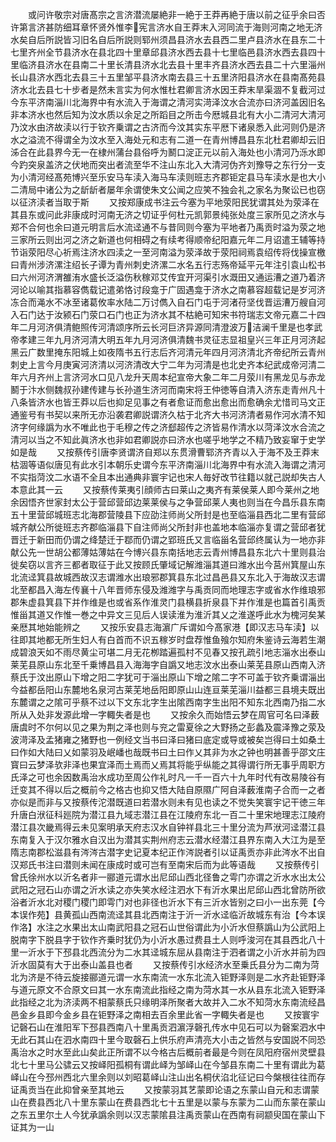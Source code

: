 <!-- { "loadSidebar": true } -->
　　或问许敬宗对唐髙宗之言济潜流屡絶非一絶于王莽再絶于唐以前之征乎余曰否许第言济甚防细耳章怀贤外惟李宪言济水自王莽末入河同流于海则河南之地无济水矣自后所説皆习旧名自后所説则郓州须昌县济水去县西二里卢县济水在县东二十七里齐州全节县济水在县北四十里章邱县济水西去县十七里临邑县济水西去县四十里临济县济水在县南二十里长清县济水北去县十里丰齐县济水西去县二十六里淄州长山县济水西北去县三十五里邹平县济水南去县三十五里济阳县济水在县南髙苑县济水北去县七十步者是然未言实为何水惟杜君卿言济水因王莽末旱渠涸不复截河过今东平济南淄川北海界中有水流入于海谓之清河实渮泽汶水合流亦曰济河盖因旧名非本济水也然后知为汶水质以余足之所蹈目之所击今厯城县北有大小二清河大清河乃汶水由济故渎以行于钦齐乗谓之古济而今汶其实东平厯下诸泉悉入此河则仍是济水之溢流不得谓全为汶水至入海处元和志有二道一在青州博昌县东北杜君卿却云旧泲合在此县界今无一在棣州蒲台县俗呼为鬭口淀正元以前入海处也小清河乃泺水即今趵突泉盖济之伏地而突出者流至华不注山东北入大清河伪齐刘豫导之东行分一支为小清河经髙苑博兴至乐安马车渎入海马车渎则班志齐郡钜定县马车渎水是也大小二清局中诸公为之龂龂者屡年余谓使朱文公闻之应笑不独会礼之家名为聚讼已也窃以征济渎者当取于斯
　　又按郑康成书注云今塞为平地荥阳民犹谓其处为荥泽在其县东或问此非康成时河南无济之切证乎何杜元凯郭景纯张处度三家所见之济水与郑不合何也余曰道元明言后水流迳通不与昔同则今塞为平地者乃禹贡时溢为荥之地三家所云则出河之济之新道也何相碍之有续考得顺帝纪阳嘉元年二月诏遣王辅等持节诣荥阳尽心祈焉注济水四渎之一至河南溢为荥泽故于荥阳祠焉袁绍传将伐操宣檄曰青州涉济漯注绍长子谭为青州刺史济漯二水名五行志殇帝延平元年注引袁山松书曰六州河济渭雒洧水盛长泛溢伤秋稼邓艾传宜开河渠引水溉田又通运漕之道乃着济河论以喻其指慕容儁载记遣弟恪讨段龛于广固遇龛于济水之南慕容超载记是岁河济冻合而渑水不冰至诸葛攸率水陆二万讨儁入自石门屯于河渚苻坚伐晋运漕万艘自河入石门达于汝颍石门荥口石门也正为济水其不枯絶可知宋书符瑞志文帝元嘉二十四年二月河济俱清鲍照传河清颂序所云长河巨济异源同清澄波万洁澜千里是也孝武帝孝建三年九月济河清大明五年九月河济俱清魏书灵征志显祖皇兴三年正月河济起黑云广数里掩东阳城上如夜隋书五行志后齐河清元年四月河济清北齐帝纪所云青州刺史上言今月庚寅河济清以河济清改大宁二年为河清是也北史齐本纪武成帝河清二年六月齐州上言济河水口见八龙升天周本纪宣帝大象二年二月荥川有黑龙见与赤龙鬭于汴水侧魏叔孙建传建与长孙道生济河而南宋将王仲徳等自清入济东走青州凡十八条皆济水也皆王莽以后也抑足见事之有者愈证而愈出愈出而愈确余尤惜司马文正通鉴号有书契以来所无亦沿袭君卿説谓济久枯于北齐大书河济清者易作河水清不知济字何缘譌为水不唯此也于毛穆之传之济郄超传之济皆易作清水以菏泽汶水合流之清河以当之不知此眞济水也非如君卿説亦曰济水也嗟乎地学之不精乃致妄窜于史学如是哉
　　又按蔡传引唐李贤谓济自郑以东贯滑曹郓济齐青以入于海不及王莽末枯涸等语似唐见有此水引本朝乐史谓今东平济南淄川北海界中有水流入海谓之清河不实指菏汶二水语不全且本出通典非寰宇记也宋人毎好改节往籍以就己説却失古人本意此其一云
　　又按蔡传莱夷引顔师古曰莱山之夷齐有莱侯莱人即今莱州之地余因悟齐世家封太公于营邱营邱边莱莱侯与之争营邱莱人夷也则当在今昌乐县东南五十里营邱城班志北海郡营陵县下应劭注师尚父所封是也至临淄县西北二里有营邱城齐献公所徙班志齐郡临淄县下自注师尚父所封非也盖地本临淄亦复谓之营邱者犹晋迁于新田而仍谓之绛楚迁于鄀而仍谓之郢班氏又言临甾名营邱终属认为一地亦非献公先一世胡公都薄姑薄姑在今博兴县东南括地志云青州博昌县东北六十里则县治徙矣窃以言齐三都者取征于此又按顾氏肇域记解潍淄其道曰潍水出今莒州箕屋山东北流迳箕县故城西故汉志谓潍水出琅邪郡箕县东北过昌邑县又东北入于海故汉志谓北至都昌入海左传襄十八年晋师东侵及潍潍字与禹贡同而地理志字或省水作维琅邪郡朱虚县箕县下并作维是也或省系作淮灵门县横县折泉县下并作淮是也篇首引禹贡惟甾其道又作惟一巻之中异文三见后人误读淮为淮沂其乂之淮遂呼此水为槐河矣某亲厯其地始能辨之
　　又按乐安县志海濵广斥谓如今髙家港【即汉志马车渎】以往即其地都无所生妇人有白首而不识五稼岁时盘荐惟鱼飱尔知府朱鉴诗云海若生潮成碧浪天如不雨尽黄尘可堪二月无花栁踏遍孤村不见春又按孔疏引地志淄水出泰山莱芜县原山东北至千乗博昌县入海海字自譌又地志汶水出泰山莱芜县原山西南入济蔡氏于汶出原山下增之阳二字犹可于淄出原山下增之隂二字不可盖于钦齐乗谓淄出今益都岳阳山东麓地名泉河古莱芜地岳阳即原山山连亘莱芜淄川益都三县境夫既出东麓谓之之隂可乎蔡不过以下文东北字生出隂西南字生出阳不知东北西南乃指二水所从入处非发源此增一字輙失者是也
　　又按余久而始悟云梦在周官可名曰泽薮唐虞时不尔何以见之果为荆之泽也则与兖之雷夏徐之大野扬之彭蠡及震泽豫之荥及波渮泽及孟猪雍之猪野也一例经文当书曰泽曰猪曰底定或导或被矣岂得曰土如桑土曰作如大陆曰乂如蒙羽及岷嶓也哉既书曰土曰作乂其非为水之钟也明甚善乎邵文庄寳曰云梦泽欤非泽也果宜泽而土焉而乂焉其将能乎纵能之其得谓行所无事乎周职方氏泽之可也余因数禹治水成功至周公作礼时凡一千一百六十九年时代有改易陵谷有迁变其不得以后之概前今之格古也抑又悟大陆自原隰广阿自泽薮淮南子合而一之者亦似是而非与又按蔡传沱潜既道曰若潜水则未有见也读之不觉失笑寰宇记干徳三年升唐白洑征科廵院为潜江县九域志潜江县在江陵府东北一百二十里宋地理志江陵府潜江县次畿焉得云未见案明承天府志汉水自钟祥县北三十里分流为芦洑河迳潜江县东南复入于汉尔雅水自汉出为潜其实荆州府志云潜水经潜江县界东南入大江为是至隋志南郡松滋县有涔涔古潜字史记夏本纪正作涔説者引以证禹贡亦非此涔水不出自汉郑氏书注曰潜则未闻在康成时或可岂有至南宋后而为此等语哉
　　又按蔡传引曾氏徐州水以沂名者非一郦道元谓水出尼邱山西北径鲁之雩门亦谓之沂水水出太公武阳之冠石山亦谓之沂水读之亦失笑水经注泗水下有沂水果出尼邱山西北曾防所欲浴者沂水北对稷门稷门即雩门对也非径也沂水下有三沂水皆别之曰小一出东莞【今本误作苑】县黄孤山西南流迳其县北西南注于沂一沂水迳临沂故城东有治【今本误作洛】水注之水果出太山南武阳县之冠石山世俗谓此为小沂水但蔡譌山为公武阳上脱南字下脱县字于钦作齐乗时犹仍为小沂水愚过费县土人则呼浚河在其县西北八十里一沂水于下邳县北西流分为二水其迳城东屈从县南注于泗者谓之小沂水并前为四沂水固莫有大于出泰山盖县也者
　　又按蔡传引水经济水至乗氏县分为二南为菏北为济是不待云旋接郦道元谓一水东南流一水东北流入钜野泽则是二水齐赴钜野泽与道元原文不合原文曰其一水东南流此指经之南为菏水其一水从县东北流入钜野泽此指经之北为济渎两不相蒙蔡氏只缘明泽所聚者大故并入二水不知菏水东南流经昌邑金乡县即今金乡县在钜野泽之南相去百余里此省一字輙失者是也
　　又按寰宇记磬石山在淮阳军下邳县西南八十里禹贡泗濵浮磬孔传水中见石可以为磬案泗水中无此石其山在泗水南四十里今取磬石上供乐府声清亮大小击之皆然与安国説不同恐禹治水之时水至此山矣此正所谓不以今格古后概前者最是今则在凤阳府宿州灵壁县北七十里马公骕云又按峄阳孤桐有谓此峄为邹峄山在今邹县东南二十里有谓此为葛峄山在今邳州西北六里余则以刘昭葛峄山注山出名桐伏淊北征记曰今槃根往往而存证禹贡当在此抑曾亲至其地云
　　又按蒙羽其艺蒙即论语之东蒙山自元和志谓蒙山在费县西北八十里东蒙山在费县西北七十五里是以蒙与东蒙为二山而东蒙在蒙山之东五里尔土人今犹承譌余则以汉志蒙隂县注禹贡蒙山在西南有祠颛臾国在蒙山下证其为一山
